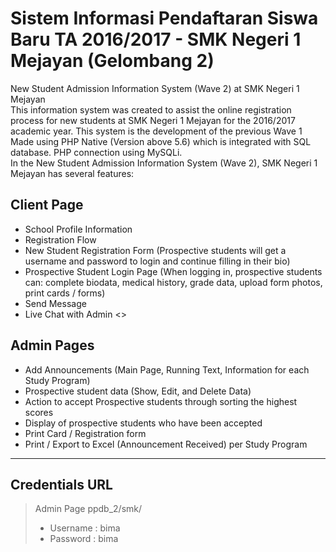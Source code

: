 # Sistem Informasi Pendaftaran Siswa Baru TA 2016/2017 - SMK Negeri 1 Mejayan (Gelombang 2)

New Student Admission Information System (Wave 2) at SMK Negeri 1 Mejayan<br>
This information system was created to assist the online registration process for new students at SMK Negeri 1 Mejayan for the 2016/2017 academic year. This system is the development of the previous Wave 1<br>
Made using PHP Native (Version above 5.6) which is integrated with SQL database. PHP connection using MySQLi.<br>
In the New Student Admission Information System (Wave 2), SMK Negeri 1 Mejayan has several features:<br>

## Client Page
* School Profile Information
* Registration Flow
* New Student Registration Form (Prospective students will get a username and password to login and continue filling in their bio)
* Prospective Student Login Page (When logging in, prospective students can: complete biodata, medical history, grade data, upload form photos, print cards / forms)
* Send Message
* Live Chat with Admin <>
## Admin Pages
* Add Announcements (Main Page, Running Text, Information for each Study Program)
* Prospective student data (Show, Edit, and Delete Data)
* Action to accept Prospective students through sorting the highest scores
* Display of prospective students who have been accepted
* Print Card / Registration form
* Print / Export to Excel (Announcement Received) per Study Program

<hr>

## Credentials URL <br>
> Admin Page
> ppdb_2/smk/
> * Username : bima
> * Password : bima
